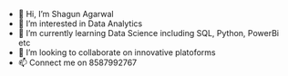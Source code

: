 - 👋 Hi, I’m Shagun Agarwal
- 👀 I’m interested in Data Analytics
- 🌱 I’m currently learning Data Science including SQL, Python, PowerBi etc
- 💞️ I’m looking to collaborate on innovative platoforms
- 📫 Connect me on 8587992767

<!---
Shagun1995/Shagun1995 is a ✨ special ✨ repository because its `README.md` (this file) appears on your GitHub profile.
You can click the Preview link to take a look at your changes.
--->
